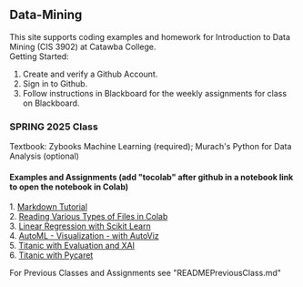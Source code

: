 ## Data-Mining
This site supports coding examples and homework for Introduction to Data Mining (CIS 3902) at Catawba College.<br>
Getting Started:<br>
1.  Create and verify a Github Account.<br>
2.  Sign in to Github.<br>
3.  Follow instructions in Blackboard for the weekly assignments for class on Blackboard.<br>

### SPRING 2025 Class

<p>Textbook:  Zybooks Machine Learning (required); Murach's Python for Data Analysis (optional)</p>
<h4>Examples and Assignments (add "tocolab" after github in a notebook link to open the notebook in Colab)</h4>
1. <a href="https://agea.github.io/tutorial.md/">Markdown Tutorial</a><br>
2. <a href="https://github.com/plthomps/CIS-3902-Data-Mining/blob/main/Reading_Files_in_Colab_with_Jupyter_Notebook.ipynb">Reading Various Types of Files in Colab</a><br>
3. <a href="https://githubtocolab.com/plthomps/CIS-3902-Data-Mining/blob/main/Linear_Regression_Example_with_the_Housing_Data.ipynb">Linear Regression with Scikit Learn</a><br>
4. <a href="https://githubtocolab.com/plthomps/CIS-3902-Data-Mining/blob/main/Autoviz3.ipynb">AutoML - Visualization - with AutoViz</a><br>
5. <a href="https://githubtocolab.com/plthomps/CIS-3902-Data-Mining/blob/main/TitanicwithXAI.ipynb">Titanic with Evaluation and XAI</a><br>
6. <a href="https://githubtocolab.com/plthomps/CIS-3902-Data-Mining/blob/main/TitanicwithPycaret.ipynb">Titanic with Pycaret</a><br>

<p>For Previous Classes and Assignments see "READMEPreviousClass.md"</p>






